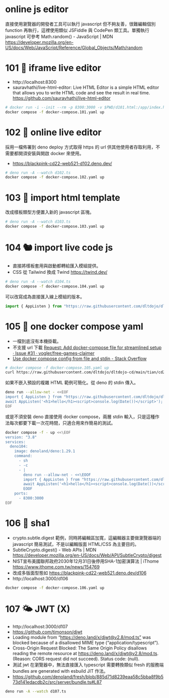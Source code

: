 # online js editor

直接使用瀏覽器的開發者工具可以執行 javascript 但不夠友善，很難編輯個別 function 再執行，這裡使用類似 JSFiddle 與 CodePen 類工具。單獨執行 javascript 可參考 Math.random() - JavaScript | MDN
https://developer.mozilla.org/en-US/docs/Web/JavaScript/Reference/Global_Objects/Math/random

# 101 🦕 iframe live editor

- http://localhost:8300
- sauravhathi/live-html-editor: Live HTML Editor is a simple HTML editor that allows you to write HTML code and see the result in real time.
https://github.com/sauravhathi/live-html-editor

```sh
# docker run -i --init --rm -p 8300:3000 -v $PWD/d101.html:/app/index.html busybox:1.35.0 sh -c 'cd /app && busybox httpd -fv -p 3000'
docker compose -f docker-compose.101.yaml up
```

# 102 🐐 online live editor

採用一檔佈署到 deno deploy 方式取得 https 的 url 供其他使用者存取利用，不需要都開須安裝與開啟 docker 來使用。

- https://blackpink-cd22-web521-d102.deno.dev/

```sh
# deno run -A --watch d102.ts
docker compose -f docker-compose.102.yaml up
```

# 103 🎄 import html template

改成樣板類型方便置入新的 javascript 區塊。

```sh
# deno run -A --watch d103.ts
docker compose -f docker-compose.103.yaml up
```

# 104 🐿️ import live code js

- 直接將樣板套用與啟動都轉給匯入模組提供。
- CSS 從 Tailwind 換成 Twind https://twind.dev/

```sh
# deno run -A --watch d104.ts
docker compose -f docker-compose.104.yaml up
```

可以改寫成為直接匯入線上模組的版本。

```js
import { AppListen } from "https://raw.githubusercontent.com/dltdojo/dltdojo-cd/main/tian/cd22/web521-jseditor/d104-mod.ts";
```

# 105 🍟 one docker compose yaml

- 一檔到底沒有本機掛載。
- 不支援 url 下載 [Request: Add docker-compose file for streamlined setup · Issue #31 · vogler/free-games-claimer](https://github.com/vogler/free-games-claimer/issues/31)
- [Use docker compose config from file and stdin - Stack Overflow](https://stackoverflow.com/questions/53695725/use-docker-compose-config-from-file-and-stdin)


```sh
# docker compose -f docker-compose.105.yaml up
curl https://raw.githubusercontent.com/dltdojo/dltdojo-cd/main/tian/cd22/web521-jseditor/docker-compose.105.yaml | docker compose -f - up
```

如果不嵌入預設的複雜 HTML 範例可簡化。從 deno 的 stdin 傳入。

```sh
deno run --allow-net - <<EOF
import { AppListen } from "https://raw.githubusercontent.com/dltdojo/dltdojo-cd/main/tian/cd22/web521-jseditor/d104-mod.ts";
await AppListen('<h1>hello</h1><script>console.log(Date())</script>');
EOF
```

或是不須安裝 deno 直接使用 docker compose，兩層 stdin 輸入，只是這種作法每次都要下載一次花時間，只適合用來作簡易的測試。

```sh
docker compose -f - up <<\EOF
version: "3.8"
services:
  deno104:
    image: denoland/deno:1.29.1
    command:
      - sh
      - -c 
      - |
        deno run --allow-net - <<\EOOF
        import { AppListen } from "https://raw.githubusercontent.com/dltdojo/dltdojo-cd/main/tian/cd22/web521-jseditor/d104-mod.ts";
        await AppListen('<h1>hello</h1><script>console.log(Date())</script>');
        EOOF
    ports:
      - 8300:3000
EOF
```


# 106 🍳 sha1

- crypto.subtle.digest 範例，同時將編輯區加寬，這編輯器主要做瀏覽器端的 javascript 簡易測試，不是以編輯版面 HTML/CSS 為主要目的。
- SubtleCrypto.digest() - Web APIs | MDN https://developer.mozilla.org/en-US/docs/Web/API/SubtleCrypto/digest
- NIST宣布美國聯邦政府2030年12月31日後停用SHA-1加密演算法 | iThome https://www.ithome.com.tw/news/154769
- 改成多版面型態如 https://blackpink-cd22-web521.deno.dev/d106
- http://localhost:3000/d106

```sh
docker compose -f docker-compose.106.yaml up
```


# 107 🌤️ JWT (X)

- http://localhost:3000/d107
- https://github.com/timonson/djwt
- Loading module from “https://deno.land/x/djwt@v2.8/mod.ts” was blocked because of a disallowed MIME type (“application/typescript”).
- Cross-Origin Request Blocked: The Same Origin Policy disallows reading the remote resource at https://deno.land/x/djwt@v2.8/mod.ts. (Reason: CORS request did not succeed). Status code: (null).
- 測試 jwt 在瀏覽器中，無法直接匯入 typescript 需要轉換類似 fresh 的服務端 bundles are generated with esbuild JIT 作法。
- https://github.com/denoland/fresh/blob/885d71d8239eaa58c5bba8f9b573d141edacdb2c/src/server/bundle.ts#L87


```sh
deno run -A --watch d107.ts
```

